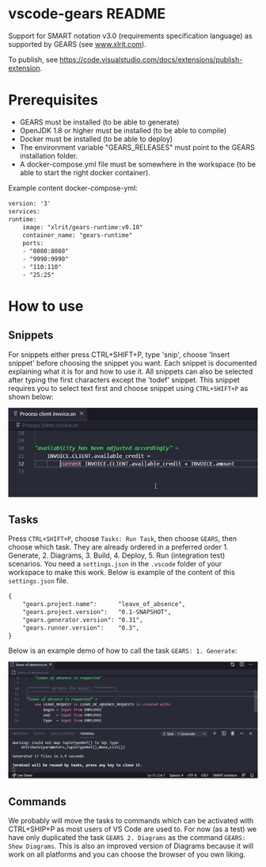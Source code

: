 # vscode-gears README

Support for SMART notation v3.0 (requirements specification language) as supported by GEARS (see www.xlrit.com).

To publish, see https://code.visualstudio.com/docs/extensions/publish-extension.

# Prerequisites

- GEARS must be installed (to be able to generate)
- OpenJDK 1.8 or higher must be installed (to be able to compile)
- Docker must be installed (to be able to deploy)
- The environment variable "GEARS\_RELEASES" must point to the GEARS installation folder.
- A docker-compose.yml file must be somewhere in the workspace (to be able to start the right docker container).

Example content docker-compose-yml:

    version: '3'
    services:
    runtime:
        image: "xlrit/gears-runtime:v0.10"
        container_name: "gears-runtime"
        ports:
        - "8080:8080"
        - "9990:9990"
        - "110:110"
        - "25:25"


# How to use

## Snippets

For snippets either press CTRL+SHIFT+P, type 'snip', choose 'Insert snippet' before choosing the snippet you want. Each snippet is documented explaining what it is for and how to use it. All snippets can also be selected after typing the first characters except the 'todef' snippet. This snippet requires you to select text first and choose snippet using `CTRL+SHIFT+P` as shown below:

![todef snippet demo](https://github.com/edwin-hendriks/vscode-gears/blob/master/img/snippet_todef.gif?raw=true)

## Tasks

Press `CTRL+SHIFT+P`, choose `Tasks: Run Task`, then choose `GEARS`, then choose which task. They are already ordered in a preferred order 1. Generate, 2. Diagrams, 3. Build, 4. Deploy, 5. Run (integration test) scenarios. You need a `settings.json` in the `.vscode` folder of your workspace to make this work. Below is example of the content of this `settings.json` file.

    {
        "gears.project.name":      "leave_of_absence",
        "gears.project.version":   "0.1-SNAPSHOT",
        "gears.generator.version": "0.31",
        "gears.runner.version":    "0.3",
    }

Below is an example demo of how to call the task `GEARS: 1. Generate`:

![Run task gears generate demo](https://github.com/edwin-hendriks/vscode-gears/blob/master/img/task_gears_generate.gif?raw=true)

## Commands

We probably will move the tasks to commands which can be activated with CTRL+SHIP+P as most users of VS Code are used to. For now (as a test) we have only duplicated the task `GEARS 2. Diagrams` as the command `GEARS: Show Diagrams`. This is also an improved version of Diagrams because it will work on all platforms and you can choose the browser of you own liking. 
